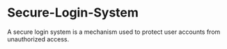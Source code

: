 # Secure-Login-System
A secure login system is a mechanism used to protect user accounts from unauthorized access.
